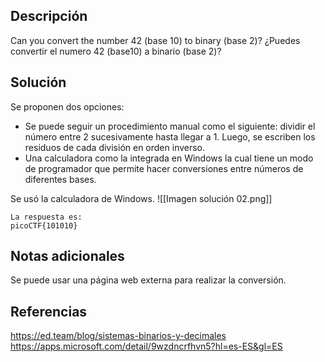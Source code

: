 ## Descripción
Can you convert the number 42 (base 10) to binary (base 2)?
¿Puedes convertir el numero 42 (base10) a binario (base 2)?
## Solución
Se proponen dos opciones:
- Se puede seguir un procedimiento manual como el siguiente: dividir el número entre 2 sucesivamente hasta llegar a 1. Luego, se escriben los residuos de cada división en orden inverso.
- Una calculadora como la integrada en Windows la cual tiene un modo de programador que permite hacer conversiones entre números de diferentes bases.

Se usó la calculadora de Windows.
![[Imagen solución 02.png]]

```
La respuesta es:
picoCTF{101010}
```
## Notas adicionales
Se puede usar una página web externa para realizar la conversión.
## Referencias
https://ed.team/blog/sistemas-binarios-y-decimales
https://apps.microsoft.com/detail/9wzdncrfhvn5?hl=es-ES&gl=ES